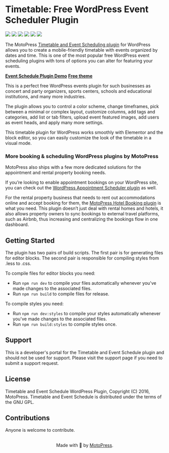 # Timetable: Free WordPress Event Scheduler Plugin

![](https://img.shields.io/wordpress/plugin/v/mp-timetable)
![](https://img.shields.io/wordpress/plugin/wp-version/mp-timetable)
![](https://img.shields.io/wordpress/plugin/dd/mp-timetable)
![](https://img.shields.io/wordpress/plugin/installs/mp-timetable)
![](https://img.shields.io/wordpress/plugin/rating/mp-timetable)
![](https://img.shields.io/badge/license-GPL--2.0%2B-blue.svg?style=flat)

The MotoPress [Timetable and Event Scheduling plugin](https://motopress.com/products/timetable-event-schedule/) for WordPress allows you to create a mobile-friendly timetable with events organized by dates and time. This is one of the most popular free WordPress event scheduling plugins with tons of options you can alter for featuring your events.

**[Event Schedule Plugin Demo](https://mpttdemo.getmotopress.com/)**
**[Free theme](https://gutenix.com/products/school/)**

This is a perfect free WordPress events plugin for such businesses as concert and party organizers, sports centers, schools and educational institutions, and many more industries.

The plugin allows you to control a color scheme, change timeframes, pick between a minimal or complex layout, customize columns, add tags and categories, add list or tab filters, upload event featured images, add users as event heads, and apply many more settings.

This timetable plugin for WordPress works smoothly with Elementor and the block editor, so you can easily customize the look of the timetable in a visual mode.

### More booking & scheduling WordPress plugins by MotoPress
MotoPress also ships with a few more dedicated solutions for the appointment and rental property booking needs.

If you’re looking to enable appointment bookings on your WordPress site, you can check out the [WordPress Appointment Scheduler plugin](https://motopress.com/products/appointment-booking/) as well.

For the rental property business that needs to rent out accommodations online and accept booking for them, the [MotoPress Hotel Booking plugin](https://motopress.com/products/hotel-booking/) is what you need. This plugin doesn’t just deal with rental homes and hotels, it also allows property owners to sync bookings to external travel platforms, such as Airbnb, thus increasing and centralizing the bookings flow in one dashboard.

## Getting Started
The plugin has two pairs of build scripts. The first pair is for generating files for editor blocks. The second pair is responsible for compiling styles from .less to .css. 

To compile files for editor blocks you need:
* Run `npm run dev` to compile your files automatically whenever you've made changes to the associated files.
* Run `npm run build` to compile files for release.

To compile styles you need:
* Run `npm run dev:styles` to compile your styles automatically whenever you've made changes to the associated files.
* Run `npm run build:styles` to compile styles once.

## Support
This is a developer's portal for the Timetable and Event Schedule plugin and should not be used for support. Please visit the support page if you need to submit a support request.

## License
Timetable and Event Schedule WordPress Plugin, Copyright (C) 2016, MotoPress.
Timetable and Event Schedule is distributed under the terms of the GNU GPL.

## Contributions
Anyone is welcome to contribute.

<p align="center">
    <br/>
    Made with 💙 by <a href="https://motopress.com/">MotoPress</a>.<br/>
</p>

